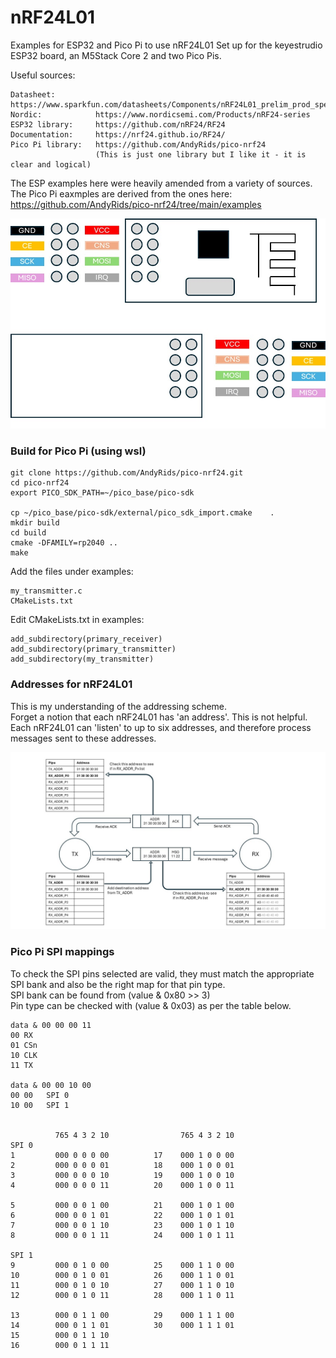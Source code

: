 # nRF24L01
Examples for ESP32 and Pico Pi to use nRF24L01
Set up for the keyestrudio ESP32 board, an M5Stack Core 2 and two Pico Pis.   

Useful sources:
```
Datasheet:         https://www.sparkfun.com/datasheets/Components/nRF24L01_prelim_prod_spec_1_2.pdf
Nordic:            https://www.nordicsemi.com/Products/nRF24-series
ESP32 library:     https://github.com/nRF24/RF24
Documentation:     https://nrf24.github.io/RF24/
Pico Pi library:   https://github.com/AndyRids/pico-nrf24
                   (This is just one library but I like it - it is clear and logical)   
```                   

The ESP examples here were heavily amended from a variety of sources.     
The Pico Pi eaxmples are derived from the ones here: https://github.com/AndyRids/pico-nrf24/tree/main/examples     


<p align="center">
  <img src="https://github.com/paulhamsh/nRF24L01/blob/main/nRF24L01Pinout2.jpg" width="600" title="nRF24L01 Addresses">
</p>

### Build for Pico Pi (using wsl)

```
git clone https://github.com/AndyRids/pico-nrf24.git
cd pico-nrf24
export PICO_SDK_PATH=~/pico_base/pico-sdk

cp ~/pico_base/pico-sdk/external/pico_sdk_import.cmake    .
mkdir build
cd build
cmake -DFAMILY=rp2040 ..
make
```

Add the files under examples:
```
my_transmitter.c
CMakeLists.txt
```

Edit CMakeLists.txt in examples:

```
add_subdirectory(primary_receiver)
add_subdirectory(primary_transmitter)
add_subdirectory(my_transmitter)
```





### Addresses for nRF24L01

This is my understanding of the addressing scheme.   
Forget a notion that each nRF24L01 has 'an address'. This is not helpful. Each nRF24L01 can 'listen' to up to six addresses, and therefore process messages sent to these addresses.  

<p align="center">
  <img src="https://github.com/paulhamsh/nRF24L01/blob/main/nRF24L01Addresses.jpg" width="800" title="nRF24L01 Addresses">
</p>


### Pico Pi SPI mappings

To check the SPI pins selected are valid, they must match the appropriate SPI bank and also be the right map for that pin type.   
SPI bank can be found from (value & 0x80 >> 3)   
Pin type can be checked with (value & 0x03) as per the table below.   


```
data & 00 00 00 11
00 RX
01 CSn
10 CLK
11 TX

data & 00 00 10 00
00 00   SPI 0
10 00   SPI 1


          765 4 3 2 10                765 4 3 2 10  
SPI 0
1         000 0 0 0 00          17    000 1 0 0 00
2         000 0 0 0 01          18    000 1 0 0 01
3         000 0 0 0 10          19    000 1 0 0 10
4         000 0 0 0 11          20    000 1 0 0 11

5         000 0 0 1 00          21    000 1 0 1 00
6         000 0 0 1 01          22    000 1 0 1 01
7         000 0 0 1 10          23    000 1 0 1 10
8         000 0 0 1 11          24    000 1 0 1 11

SPI 1
9         000 0 1 0 00          25    000 1 1 0 00
10        000 0 1 0 01          26    000 1 1 0 01
11        000 0 1 0 10          27    000 1 1 0 10
12        000 0 1 0 11          28    000 1 1 0 11

13        000 0 1 1 00          29    000 1 1 1 00
14        000 0 1 1 01          30    000 1 1 1 01
15        000 0 1 1 10
16        000 0 1 1 11
```


